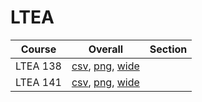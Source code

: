 # LTEA

| Course | Overall | Section |
| ------ | ------- | ------- |
| LTEA 138 | [csv](https://github.com/UCSD-Historical-Enrollment-Data/2023Winter/blob/main/overall/LTEA%20138.csv), [png](https://raw.githubusercontent.com/UCSD-Historical-Enrollment-Data/2023Winter/main/plot_overall/LTEA%20138.png), [wide](https://raw.githubusercontent.com/UCSD-Historical-Enrollment-Data/2023Winter/main/plot_overall_wide/LTEA%20138.png) |  |
| LTEA 141 | [csv](https://github.com/UCSD-Historical-Enrollment-Data/2023Winter/blob/main/overall/LTEA%20141.csv), [png](https://raw.githubusercontent.com/UCSD-Historical-Enrollment-Data/2023Winter/main/plot_overall/LTEA%20141.png), [wide](https://raw.githubusercontent.com/UCSD-Historical-Enrollment-Data/2023Winter/main/plot_overall_wide/LTEA%20141.png) |  |
